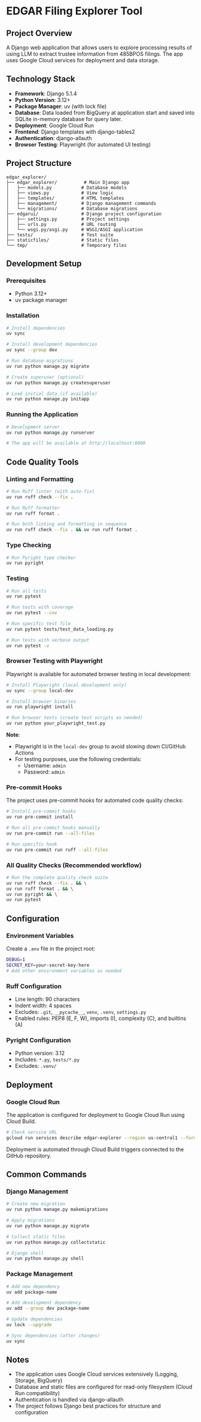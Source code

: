 # EDGAR Filing Explorer Tool

## Project Overview
A Django web application that allows users to explore processing results of using LLM to extract trustee information from 485BPOS filings. The app uses Google Cloud services for deployment and data storage.

## Technology Stack
- **Framework**: Django 5.1.4
- **Python Version**: 3.12+
- **Package Manager**: uv (with lock file)
- **Database**: Data loaded from BigQuery at application start and saved into SQLite in-memory database for query later.
- **Deployment**: Google Cloud Run
- **Frontend**: Django templates with django-tables2
- **Authentication**: django-allauth
- **Browser Testing**: Playwright (for automated UI testing)

## Project Structure
```
edgar_explorer/
├── edgar_explorer/          # Main Django app
│   ├── models.py           # Database models
│   ├── views.py            # View logic
│   ├── templates/          # HTML templates
│   ├── management/         # Django management commands
│   └── migrations/         # Database migrations
├── edgarui/                # Django project configuration
│   ├── settings.py         # Project settings
│   ├── urls.py             # URL routing
│   └── wsgi.py/asgi.py     # WSGI/ASGI application
├── tests/                  # Test suite
├── staticfiles/            # Static files
└── tmp/                    # Temporary files
```

## Development Setup

### Prerequisites
- Python 3.12+
- uv package manager

### Installation
```bash
# Install dependencies
uv sync

# Install development dependencies
uv sync --group dev

# Run database migrations
uv run python manage.py migrate

# Create superuser (optional)
uv run python manage.py createsuperuser

# Load initial data (if available)
uv run python manage.py initapp
```

### Running the Application
```bash
# Development server
uv run python manage.py runserver

# The app will be available at http://localhost:8000
```

## Code Quality Tools

### Linting and Formatting
```bash
# Run Ruff linter (with auto-fix)
uv run ruff check --fix .

# Run Ruff formatter
uv run ruff format .

# Run both linting and formatting in sequence
uv run ruff check --fix . && uv run ruff format .
```

### Type Checking
```bash
# Run Pyright type checker
uv run pyright
```

### Testing
```bash
# Run all tests
uv run pytest

# Run tests with coverage
uv run pytest --cov

# Run specific test file
uv run pytest tests/test_data_loading.py

# Run tests with verbose output
uv run pytest -v
```

### Browser Testing with Playwright
Playwright is available for automated browser testing in local development:

```bash
# Install Playwright (local development only)
uv sync --group local-dev

# Install browser binaries
uv run playwright install

# Run browser tests (create test scripts as needed)
uv run python your_playwright_test.py
```

**Note**: 
- Playwright is in the `local-dev` group to avoid slowing down CI/GitHub Actions
- For testing purposes, use the following credentials:
  - Username: `admin`
  - Password: `admin`

### Pre-commit Hooks
The project uses pre-commit hooks for automated code quality checks:

```bash
# Install pre-commit hooks
uv run pre-commit install

# Run all pre-commit hooks manually
uv run pre-commit run --all-files

# Run specific hook
uv run pre-commit run ruff --all-files
```

### All Quality Checks (Recommended workflow)
```bash
# Run the complete quality check suite
uv run ruff check --fix . && \
uv run ruff format . && \
uv run pyright && \
uv run pytest
```

## Configuration

### Environment Variables
Create a `.env` file in the project root:
```bash
DEBUG=1
SECRET_KEY=your-secret-key-here
# Add other environment variables as needed
```

### Ruff Configuration
- Line length: 90 characters
- Indent width: 4 spaces
- Excludes: `.git`, `__pycache__`, `venv`, `.venv`, `settings.py`
- Enabled rules: PEP8 (E, F, W), imports (I), complexity (C), and builtins (A)

### Pyright Configuration
- Python version: 3.12
- Includes: `*.py`, `tests/*.py`
- Excludes: `.venv/`

## Deployment

### Google Cloud Run
The application is configured for deployment to Google Cloud Run using Cloud Build.

```bash
# Check service URL
gcloud run services describe edgar-explorer --region us-central1 --format json | jq -r ".status.url"
```

Deployment is automated through Cloud Build triggers connected to the GitHub repository.

## Common Commands

### Django Management
```bash
# Create new migration
uv run python manage.py makemigrations

# Apply migrations
uv run python manage.py migrate

# Collect static files
uv run python manage.py collectstatic

# Django shell
uv run python manage.py shell
```

### Package Management
```bash
# Add new dependency
uv add package-name

# Add development dependency
uv add --group dev package-name

# Update dependencies
uv lock --upgrade

# Sync dependencies (after changes)
uv sync
```

## Notes
- The application uses Google Cloud services extensively (Logging, Storage, BigQuery)
- Database and static files are configured for read-only filesystem (Cloud Run compatibility)
- Authentication is handled via django-allauth
- The project follows Django best practices for structure and configuration
